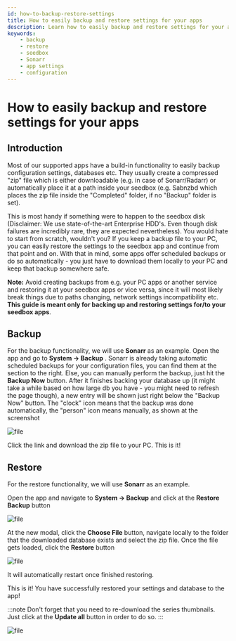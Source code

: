 ```yaml
---
id: how-to-backup-restore-settings
title: How to easily backup and restore settings for your apps
description: Learn how to easily backup and restore settings for your apps on your seedbox using Sonarr as an example. This guide covers both backup and restore processes.
keywords:
    - backup
    - restore
    - seedbox
    - Sonarr
    - app settings
    - configuration
---
```


# How to easily backup and restore settings for your apps

## Introduction

Most of our supported apps have a build-in functionality to easily backup configuration settings, databases etc.
They usually create a compressed "zip" file which is either downloadable (e.g. in case of Sonarr/Radarr) or automatically place it at a path inside your seedbox (e.g. Sabnzbd which places the zip file inside the "Completed" folder, if no "Backup" folder is set).  

This is most handy if something were to happen to the seedbox disk (Disclaimer: We use state-of-the-art Enterprise HDD's. Even though disk failures are incredibly rare, they are expected nevertheless).
You would hate to start from scratch, wouldn't you?
If you keep a backup file to your PC, you can easily restore the settings to the seedbox app and continue from that point and on. With that in mind, some apps offer scheduled backups or do so automatically - you just have to download them locally to your PC and keep that backup somewhere safe.

**Note:** Avoid creating backups from e.g. your PC apps or another service and restoring it at your seedbox apps or vice versa, since it will most likely break things due to paths changing, network settings incompatibility etc.
**This guide is meant only for backing up and restoring settings for/to your seedbox apps**.

## Backup

For the backup functionality, we will use **Sonarr** as an example. Open the app and go to **System -> Backup** .
Sonarr is already taking automatic scheduled backups for your configuration files, you can find them at the section to the right.
Else, you can manually perform the backup, just hit the **Backup Now** button.
After it finishes backing your database up (it might take a while based on how large db you have - you might need to refresh the page though), a new entry will be shown just right below the "Backup Now" button.
The "clock" icon means that the backup was done automatically, the "person" icon means manually, as shown at the screenshot

![file](https://rapiddot-support-community-uploads.s3.amazonaws.com/uploads/image-1701765585310.36.41.jpg)

Click the link and download the zip file to your PC. This is it!


## Restore

For the restore functionality, we will use **Sonarr** as an example. 

Open the app and navigate to  **System -> Backup** and click at the **Restore Backup** button

![file](https://rapiddot-support-community-uploads.s3.amazonaws.com/uploads/image-1701767188949.04.42.jpg)

At the new modal, click the **Choose File** button, navigate locally to the folder that the downloaded database exists and select the zip file.
Once the file gets loaded, click the **Restore** button

![file](https://rapiddot-support-community-uploads.s3.amazonaws.com/uploads/image-1615461703219.png)

It will automatically restart once finished restoring.

This is it! You have successfully restored your settings and database to the app!

:::note
Don't forget that you need to re-download the series thumbnails. Just click at the **Update all** button in order to do so.
:::

![file](https://rapiddot-support-community-uploads.s3.amazonaws.com/uploads/image-1615203398628.png)
